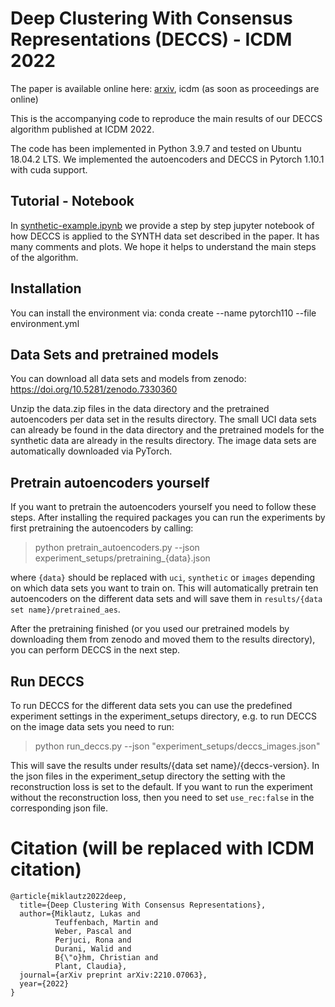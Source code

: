# Deep Clustering With Consensus Representations (DECCS) - ICDM 2022

The paper is available online here: [arxiv](https://arxiv.org/abs/2210.07063), icdm (as soon as proceedings are online)

This is the accompanying code to reproduce the main results of our DECCS algorithm published at ICDM 2022.  

The code has been implemented in Python 3.9.7 and tested on Ubuntu 18.04.2 LTS.
We implemented the autoencoders and DECCS in Pytorch 1.10.1 with cuda support.

## Tutorial - Notebook

In [synthetic-example.ipynb](synthetic-example.ipynb) we provide a step by step jupyter notebook of how DECCS is applied to the SYNTH data set described in the paper. It has many comments and plots. We hope it helps to understand the main steps of the algorithm.


## Installation

You can install the environment via:
conda create --name pytorch110 --file environment.yml

## Data Sets and pretrained models

You can download all data sets and models from zenodo: https://doi.org/10.5281/zenodo.7330360

Unzip the data.zip files in the data directory and the pretrained autoencoders per data set in the results directory. The small UCI data sets can already be found in the data directory and the pretrained models for the synthetic data are already in the results directory. The image data sets are automatically downloaded via PyTorch.

## Pretrain autoencoders yourself

If you want to pretrain the autoencoders yourself you need to follow these steps.
After installing the required packages you can run the experiments by first pretraining the autoencoders by calling:

> python pretrain_autoencoders.py --json experiment_setups/pretraining_{data}.json

where ```{data}``` should be replaced with ```uci```, ```synthetic``` or ```images``` depending on which data sets you want to train on. This will automatically pretrain ten autoencoders on the different data sets and will save them in ```results/{data set name}/pretrained_aes```.

After the pretraining finished (or you used our pretrained models by downloading them from zenodo and moved them to the results directory), you can perform DECCS in the next step.

## Run DECCS

To run DECCS for the different data sets you can use the predefined experiment settings in the experiment_setups directory, e.g. to run DECCS on the image data sets you need to run:

> python run_deccs.py --json "experiment_setups/deccs_images.json"

This will save the results under results/{data set name}/{deccs-version}. In the json files in the experiment_setup directory the setting with the reconstruction loss is set to the default. If you want to run the experiment without the reconstruction loss, then you need to set ```use_rec:false``` in the corresponding json file.

# Citation (will be replaced with ICDM citation)
```
@article{miklautz2022deep,
  title={Deep Clustering With Consensus Representations},
  author={Miklautz, Lukas and 
          Teuffenbach, Martin and 
          Weber, Pascal and 
          Perjuci, Rona and 
          Durani, Walid and 
          B{\"o}hm, Christian and
          Plant, Claudia},
  journal={arXiv preprint arXiv:2210.07063},
  year={2022}
}
```


